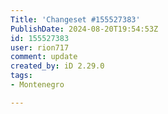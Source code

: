 ```yaml
---
Title: 'Changeset #155527383'
PublishDate: 2024-08-20T19:54:53Z
id: 155527383
user: rion717
comment: update
created_by: iD 2.29.0
tags:
- Montenegro

---
```


